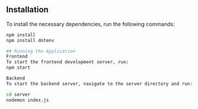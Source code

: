 ## Installation

To install the necessary dependencies, run the following commands:

```sh
npm install
npm install dotenv

## Running the Application
Frontend
To start the frontend development server, run:
npm start

Backend
To start the backend server, navigate to the server directory and run:

cd server
nodemon index.js
```
